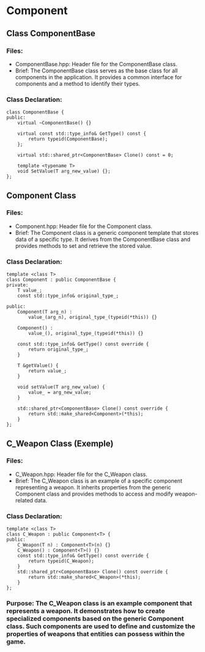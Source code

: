 # Component

## Class ComponentBase
### Files:
- ComponentBase.hpp: Header file for the ComponentBase class.
- Brief: The ComponentBase class serves as the base class for all components in the application. It provides a common interface for components and a method to identify their types.

### Class Declaration:
```
class ComponentBase {
public:
    virtual ~ComponentBase() {}
​
    virtual const std::type_info& GetType() const {
        return typeid(ComponentBase);
    };
​
    virtual std::shared_ptr<ComponentBase> Clone() const = 0;
​
    template <typename T>
    void SetValue(T arg_new_value) {};
};
```
## Component Class
### Files:
- Component.hpp: Header file for the Component class.
- Brief: The Component class is a generic component template that stores data of a specific type. It derives from the ComponentBase class and provides methods to set and retrieve the stored value.

### Class Declaration:
```
template <class T>
class Component : public ComponentBase {
private:
    T value_;
    const std::type_info& original_type_;
​
public:
    Component(T arg_n) :
        value_(arg_n), original_type_(typeid(*this)) {}
​
    Component() :
        value_(), original_type_(typeid(*this)) {}
​
    const std::type_info& GetType() const override {
        return original_type_;
    }
​
    T &getValue() {
        return value_;
    }
​
    void setValue(T arg_new_value) {
        value_ = arg_new_value;
    }
​
    std::shared_ptr<ComponentBase> Clone() const override {
        return std::make_shared<Component>(*this);
    }
};
```

## C_Weapon Class (Exemple)
### Files:
- C_Weapon.hpp: Header file for the C_Weapon class.
- Brief: The C_Weapon class is an example of a specific component representing a weapon. It inherits properties from the generic Component class and provides methods to access and modify weapon-related data.

### Class Declaration:
```
template <class T>
class C_Weapon : public Component<T> {
public:
    C_Weapon(T n) : Component<T>(n) {}
    C_Weapon() : Component<T>() {}
    const std::type_info& GetType() const override {
        return typeid(C_Weapon);
    }
    std::shared_ptr<ComponentBase> Clone() const override {
        return std::make_shared<C_Weapon>(*this);
    }
};
```
### Purpose: The C_Weapon class is an example component that represents a weapon. It demonstrates how to create specialized components based on the generic Component class. Such components are used to define and customize the properties of weapons that entities can possess within the game.
